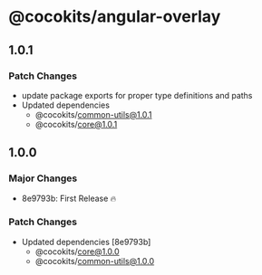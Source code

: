 # @cocokits/angular-overlay

## 1.0.1

### Patch Changes

- update package exports for proper type definitions and paths
- Updated dependencies
  - @cocokits/common-utils@1.0.1
  - @cocokits/core@1.0.1

## 1.0.0

### Major Changes

- 8e9793b: First Release 🔥

### Patch Changes

- Updated dependencies [8e9793b]
  - @cocokits/core@1.0.0
  - @cocokits/common-utils@1.0.0
